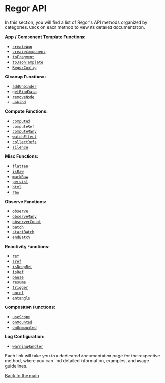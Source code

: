 # Regor API

In this section, you will find a list of Regor's API methods organized by categories. Click on each method to view its detailed documentation.

**App / Component Template Functions:**

- [`createApp`](createApp.md)
- [`createComponent`](createComponent.md)
- [`toFragment`](toFragment.md)
- [`toJsonTemplate`](toJsonTemplate.md)
- [`RegorConfig`](regorConfig.md)

**Cleanup Functions:**

- [`addUnbinder`](addUnbinder.md)
- [`getBindData`](getBindData.md)
- [`removeNode`](removeNode.md)
- [`unbind`](unbind.md)

**Compute Functions:**

- [`computed`](computed.md)
- [`computeRef`](computeRef.md)
- [`computeMany`](computeMany.md)
- [`watchEffect`](watchEffect.md)
- [`collectRefs`](collectRefs.md)
- [`silence`](silence.md)

**Misc Functions:**

- [`flatten`](flatten.md)
- [`isRaw`](isRaw.md)
- [`markRaw`](markRaw.md)
- [`persist`](persist.md)
- [`html`](html.md)
- [`raw`](raw.md)

**Observe Functions:**

- [`observe`](observe.md)
- [`observeMany`](observeMany.md)
- [`observerCount`](observerCount.md)
- [`batch`](batch.md)
- [`startBatch`](startBatch.md)
- [`endBatch`](endBatch.md)

**Reactivity Functions:**

- [`ref`](ref.md)
- [`sref`](sref.md)
- [`isDeepRef`](isDeepRef.md)
- [`isRef`](isRef.md)
- [`pause`](pause.md)
- [`resume`](resume.md)
- [`trigger`](trigger.md)
- [`unref`](unref.md)
- [`entangle`](entangle.md)

**Composition Functions:**

- [`useScope`](useScope.md)
- [`onMounted`](onMounted.md)
- [`onUnmounted`](onUnmounted.md)

**Log Configuration:**

- [`warningHandler`](warningHandler.md)

Each link will take you to a dedicated documentation page for the respective method, where you can find detailed information, examples, and usage guidelines.

[Back to the main](../index.md)
